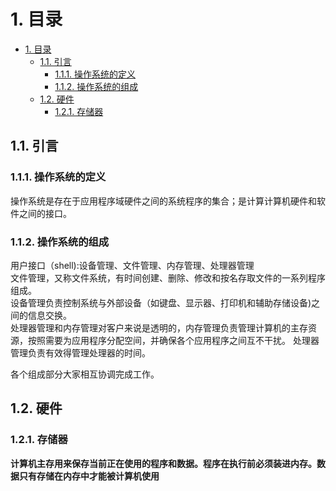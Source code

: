 <!--
 * @Description: 
 * @Author: YPY
 * @Date: 2021-11-29 23:02:27
 * @LastEditTime: 2021-11-29 23:23:24
 * @LastEditors: YPY
 * @Reference: 
-->
# 1. 目录
- [1. 目录](#1-%E7%9B%AE%E5%BD%95)
  * [1.1. 引言](#11-%E5%BC%95%E8%A8%80)
    + [1.1.1. 操作系统的定义](#111-%E6%93%8D%E4%BD%9C%E7%B3%BB%E7%BB%9F%E7%9A%84%E5%AE%9A%E4%B9%89)
    + [1.1.2. 操作系统的组成](#112-%E6%93%8D%E4%BD%9C%E7%B3%BB%E7%BB%9F%E7%9A%84%E7%BB%84%E6%88%90)
  * [1.2. 硬件](#12-%E7%A1%AC%E4%BB%B6)
    + [1.2.1. 存储器](#121-%E5%AD%98%E5%82%A8%E5%99%A8)
## 1.1. 引言
### 1.1.1. 操作系统的定义

操作系统是存在于应用程序域硬件之间的系统程序的集合；是计算计算机硬件和软件之间的接口。

### 1.1.2. 操作系统的组成

用户接口（shell):设备管理、文件管理、内存管理、处理器管理  
文件管理，又称文件系统，有时间创建、删除、修改和按名存取文件的一系列程序组成。  
设备管理负责控制系统与外部设备（如键盘、显示器、打印机和辅助存储设备)之间的信息交换。  
处理器管理和内存管理对客户来说是透明的，内存管理负责管理计算机的主存资源，按照需要为应用程序分配空间，并确保各个应用程序之间互不干扰。
处理器管理负责有效得管理处理器的时间。

各个组成部分大家相互协调完成工作。
## 1.2. 硬件
### 1.2.1. 存储器
**计算机主存用来保存当前正在使用的程序和数据。程序在执行前必须装进内存。数据只有存储在内存中才能被计算机使用**
###